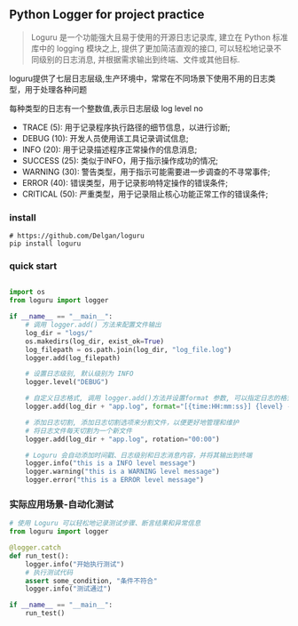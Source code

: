 ## Python Logger for project practice

> Loguru 是一个功能强大且易于使用的开源日志记录库, 建立在 Python 标准库中的 logging 模块之上, 提供了更加简洁直观的接口, 可以轻松地记录不同级别的日志消息, 并根据需求输出到终端、文件或其他目标.

loguru提供了七层日志层级,生产环境中，常常在不同场景下使用不用的日志类型，用于处理各种问题

每种类型的日志有一个整数值,表示日志层级 log level no
- TRACE (5): 用于记录程序执行路径的细节信息，以进行诊断;
- DEBUG (10): 开发人员使用该工具记录调试信息;
- INFO (20): 用于记录描述程序正常操作的信息消息;
- SUCCESS (25): 类似于INFO，用于指示操作成功的情况;
- WARNING (30): 警告类型，用于指示可能需要进一步调查的不寻常事件;
- ERROR (40): 错误类型，用于记录影响特定操作的错误条件;
- CRITICAL (50): 严重类型，用于记录阻止核心功能正常工作的错误条件;

### install
```shell
# https://github.com/Delgan/loguru
pip install loguru

```

### quick start
```python

import os
from loguru import logger

if __name__ == "__main__":
    # 调用 logger.add() 方法来配置文件输出
    log_dir = "logs/"
    os.makedirs(log_dir, exist_ok=True)
    log_filepath = os.path.join(log_dir, "log_file.log")
    logger.add(log_filepath)

    # 设置日志级别, 默认级别为 INFO
    logger.level("DEBUG")

    # 自定义日志格式, 调用 logger.add()方法并设置format 参数, 可以指定日志的格式
    logger.add(log_dir + "app.log", format="[{time:HH:mm:ss}] {level} - {message}")

    # 添加日志切割, 添加日志切割选项来分割文件，以便更好地管理和维护
    # 将日志文件每天切割为一个新文件
    logger.add(log_dir + "app.log", rotation="00:00")

    # Loguru 会自动添加时间戳、日志级别和日志消息内容，并将其输出到终端
    logger.info("this is a INFO level message")
    logger.warning("this is a WARNING level message")
    logger.error("this is a ERROR level message")

```

### 实际应用场景-自动化测试
```python
# 使用 Loguru 可以轻松地记录测试步骤、断言结果和异常信息
from loguru import logger

@logger.catch
def run_test():
    logger.info("开始执行测试")
    # 执行测试代码
    assert some_condition, "条件不符合"
    logger.info("测试通过")

if __name__ == "__main__":
    run_test()

```
